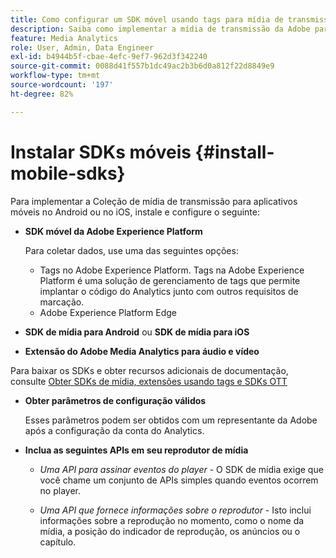 ```yaml
---
title: Como configurar um SDK móvel usando tags para mídia de transmissão
description: Saiba como implementar a mídia de transmissão da Adobe para aplicativos móveis.
feature: Media Analytics
role: User, Admin, Data Engineer
exl-id: b4944b5f-cbae-4efc-9ef7-962d3f342240
source-git-commit: 0088d41f557b1dc49ac2b3b6d0a812f22d8849e9
workflow-type: tm+mt
source-wordcount: '197'
ht-degree: 82%

---
```


# Instalar SDKs móveis {#install-mobile-sdks}

Para implementar a Coleção de mídia de transmissão para aplicativos móveis no Android ou no iOS, instale e configure o seguinte:

* **SDK móvel da Adobe Experience Platform**

  Para coletar dados, use uma das seguintes opções:
   * Tags no Adobe Experience Platform. Tags na Adobe Experience Platform é uma solução de gerenciamento de tags que permite implantar o código do Analytics junto com outros requisitos de marcação.
   * Adobe Experience Platform Edge

* **SDK de mídia para Android** ou **SDK de mídia para iOS**

* **Extensão do Adobe Media Analytics para áudio e vídeo**

Para baixar os SDKs e obter recursos adicionais de documentação, consulte [Obter SDKs de mídia, extensões usando tags e SDKs OTT](/help/getting-started/download-sdks.md)

* **Obter parâmetros de configuração válidos**

  Esses parâmetros podem ser obtidos com um representante da Adobe após a configuração da conta do Analytics.

* **Inclua as seguintes APIs em seu reprodutor de mídia**

   * *Uma API para assinar eventos do player* - O SDK de mídia exige que você chame um conjunto de APIs simples quando eventos ocorrem no player.

   * *Uma API que fornece informações sobre o reprodutor* - Isto inclui informações sobre a reprodução no momento, como o nome da mídia, a posição do indicador de reprodução, os anúncios ou o capítulo.
